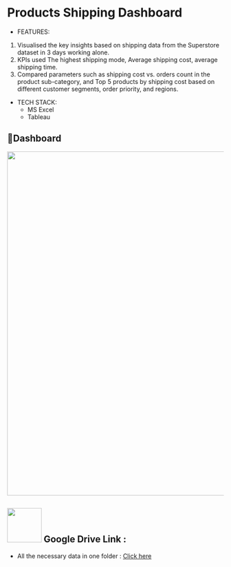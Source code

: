 # Products Shipping Dashboard

* FEATURES:
1. Visualised the key insights based on shipping data from the Superstore dataset in 3 days working alone.
2. KPIs used The highest shipping mode, Average shipping cost, average shipping time.
3. Compared parameters such as shipping cost vs. orders count in the product sub-category, and Top 5 products by shipping cost based on different customer segments, order priority, and regions.

* TECH STACK: 
  - MS Excel
  - Tableau


📃Dashboard
---
<image src="https://github.com/reema08/Tableau-Project/assets/109653833/acab4c51-7406-42e6-9e85-512753586ada" width="800" hight="800" />

<image src="https://github.com/reema08/Tableau-Project/assets/109653833/fe4d5e04-8637-4f22-ae92-08978b64d74f" width="80" hight="80" /> Google Drive Link :
---
* All the necessary data in one folder : [Click here](https://drive.google.com/drive/folders/1GutvxpoFE874qNi51GfzVwm9Xt5HeADW?usp=drive_link)
